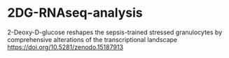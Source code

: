 # 2DG-RNAseq-analysis
2-Deoxy-D-glucose reshapes the sepsis-trained stressed granulocytes by comprehensive alterations of the transcriptional landscape
https://doi.org/10.5281/zenodo.15187913
